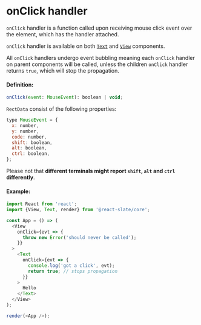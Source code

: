 # onClick handler

`onClick` handler is a function called upon receiving mouse click event over the element, which has the handler attached.

`onClick` handler is available on both [`Text`](components/text) and [`View`](components/view) components.

All `onClick` handlers undergo event bubbling meaning each `onClick` handler on parent components will be called, unless the children `onClick` handler returns `true`, which will stop the propagation.

#### Definition:

```js
onClick(event: MouseEvent): boolean | void;
```

`RectData` consist of the following properties:

```js
type MouseEvent = {
  x: number,
  y: number,
  code: number,
  shift: boolean,
  alt: boolean,
  ctrl: boolean,
};
```

Please not that **different terminals might report `shift`, `alt` and `ctrl` differently**.

#### Example:

```js
import React from 'react';
import {View, Text, render} from '@react-slate/core';

const App = () => (
  <View
    onClick={evt => {
      throw new Error('should never be called');
    }}
  >
    <Text
      onClick={evt => {
        console.log('got a click', evt);
        return true; // stops propagation
      }}
    >
      Hello
    </Text>
  </View>
);

render(<App />);
```
